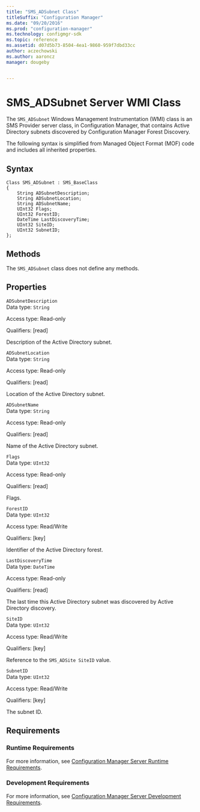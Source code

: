 ```yaml
---
title: "SMS_ADSubnet Class"
titleSuffix: "Configuration Manager"
ms.date: "09/20/2016"
ms.prod: "configuration-manager"
ms.technology: configmgr-sdk
ms.topic: reference
ms.assetid: d07d5b73-8504-4ea1-9860-959f7dbd33cc
author: aczechowski
ms.author: aaroncz
manager: dougeby


---
```

# SMS_ADSubnet Server WMI Class
The `SMS_ADSubnet` Windows Management Instrumentation (WMI) class is an SMS Provider server class, in Configuration Manager, that contains Active Directory subnets discovered by Configuration Manager Forest Discovery.  

 The following syntax is simplified from Managed Object Format (MOF) code and includes all inherited properties.  

## Syntax  

```  
Class SMS_ADSubnet : SMS_BaseClass  
{  
    String ADSubnetDescription;  
    String ADSubnetLocation;  
    String ADSubnetName;  
    UInt32 Flags;  
    UInt32 ForestID;  
    DateTime LastDiscoveryTime;  
    UInt32 SiteID;  
    UInt32 SubnetID;  
};  
```  

## Methods  
 The `SMS_ADSubnet` class does not define any methods.  

## Properties  
 `ADSubnetDescription`  
 Data type: `String`  

 Access type: Read-only  

 Qualifiers: [read]  

 Description of the Active Directory subnet.  

 `ADSubnetLocation`  
 Data type: `String`  

 Access type: Read-only  

 Qualifiers: [read]  

 Location of the Active Directory subnet.  

 `ADSubnetName`  
 Data type: `String`  

 Access type: Read-only  

 Qualifiers: [read]  

 Name of the Active Directory subnet.  

 `Flags`  
 Data type: `UInt32`  

 Access type: Read-only  

 Qualifiers: [read]  

 Flags.   

 `ForestID`  
 Data type: `UInt32`  

 Access type: Read/Write  

 Qualifiers: [key]  

 Identifier of the Active Directory forest.  

 `LastDiscoveryTime`  
 Data type: `DateTime`  

 Access type: Read-only  

 Qualifiers: [read]  

 The last time this Active Directory subnet was discovered by Active Directory discovery.  

 `SiteID`  
 Data type: `UInt32`  

 Access type: Read/Write  

 Qualifiers: [key]  

 Reference to the `SMS_ADSite SiteID` value.  

 `SubnetID`  
 Data type: `UInt32`  

 Access type: Read/Write  

 Qualifiers: [key]  

 The subnet ID.  

## Requirements  

### Runtime Requirements  
 For more information, see [Configuration Manager Server Runtime Requirements](../../../../../develop/core/reqs/server-runtime-requirements.md).  

### Development Requirements  
 For more information, see [Configuration Manager Server Development Requirements](../../../../../develop/core/reqs/server-development-requirements.md).  

